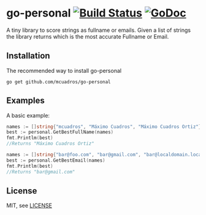 go-personal [![Build Status](https://travis-ci.org/mcuadros/go-personal.png?branch=master)](https://travis-ci.org/mcuadros/go-personal) [![GoDoc](http://godoc.org/github.com/mcuadros/go-personal?status.png)](http://godoc.org/github.com/mcuadros/go-personal)
==============================

A tiny library to score strings as fullname or emails. Given a list of strings
the library returns which is the most accurate Fullname or Email.


Installation
------------

The recommended way to install go-personal

```
go get github.com/mcuadros/go-personal
```

Examples
--------

A basic example:

```go
names := []string{"mcuadros", "Máximo Cuadros", "Máximo Cuadros Ortiz"}
best := personal.GetBestFullName(names)
fmt.Printlm(best)
//Returns "Máximo Cuadros Ortiz"

names := []string{"bar@foo.com", "bar@gmail.com", "bar@localdomain.local"}
best := personal.GetBestEmail(names)
fmt.Printlm(best)
//Returns "bar@gmail.com"
```

License
-------

MIT, see [LICENSE](LICENSE)
